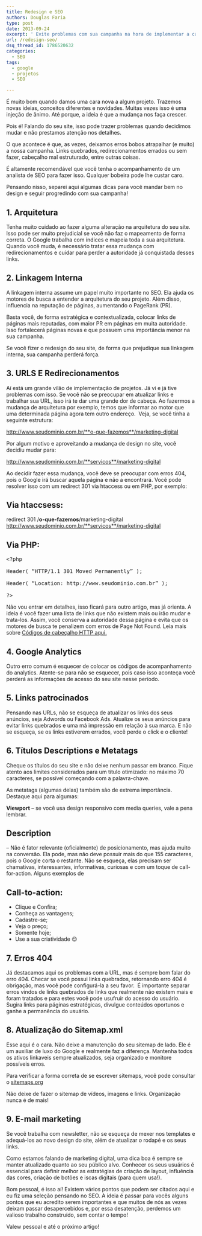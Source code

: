 ```yaml
---
title: Redesign e SEO
authors: Douglas Faria
type: post
date: 2013-09-24
excerpt: ' Evite problemas com sua campanha na hora de implementar a cara nova do seu site'
url: /redesign-seo/
dsq_thread_id: 1786520632
categories:
  - SEO
tags:
  - google
  - projetos
  - SEO

---
```

É muito bom quando damos uma cara nova a algum projeto. Trazemos novas ideias, conceitos diferentes e novidades. Muitas vezes isso é uma injeção de ânimo. Até porque, a ideia é que a mudança nos faça crescer.

Pois é! Falando do seu site, isso pode trazer problemas quando decidimos mudar e não prestamos atenção nos detalhes.

O que acontece é que, as vezes, deixamos erros bobos atrapalhar (e muito) a nossa campanha. Links quebrados, redirecionamentos errados ou sem fazer, cabeçalho mal estruturado, entre outras coisas.

É altamente recomendável que você tenha o acompanhamento de um analista de SEO para fazer isso. Qualquer bobeira pode lhe custar caro.

Pensando nisso, separei aqui algumas dicas para você mandar bem no design e seguir progredindo com sua campanha!

## 1. Arquitetura

Tenha muito cuidado ao fazer alguma alteração na arquitetura do seu site. Isso pode ser muito prejudicial se você não faz o mapeamento de forma correta. O Google trabalha com índices e mapeia toda a sua arquitetura. Quando você muda, é necessário tratar essa mudança com redirecionamentos e cuidar para perder a autoridade já conquistada desses links.

## 2. Linkagem Interna

A linkagem interna assume um papel muito importante no SEO. Ela ajuda os motores de busca a entender a arquitetura do seu projeto. Além disso, influencia na reputação de páginas, aumentando o PageRank (PR).

Basta você, de forma estratégica e contextualizada, colocar links de páginas mais reputadas, com maior PR em páginas em muita autoridade. Isso fortalecerá páginas novas e que possuem uma importância menor na sua campanha.

Se você fizer o redesign do seu site, de forma que prejudique sua linkagem interna, sua campanha perderá força.

## 3. URLS E Redirecionamentos

Aí está um grande vilão de implementação de projetos. Já vi e já tive problemas com isso. Se você não se preocupar em atualizar links e trabalhar sua URL, isso irá te dar uma grande dor de cabeça. Ao fazermos a mudança de arquitetura por exemplo, temos que informar ao motor que uma determinada página agora tem outro endereço.  Veja, se você tinha a seguinte estrutura:

http://www.seudominio.com.br/**o-que-fazemos**/marketing-digital

Por algum motivo e aproveitando a mudança de design no site, você decidiu mudar para:

http://www.seudominio.com.br/**servicos**/marketing-digital

Ao decidir fazer essa mudança, você deve se preocupar com erros 404, pois o Google irá buscar aquela página e não a encontrará. Você pode resolver isso com um redirect 301 via htaccess ou em PHP, por exemplo:

## Via htaccsess:

redirect 301 /**o-que-fazemos**/marketing-digital http://www.seudominio.com.br/**servicos**/marketing-digital

## Via PHP:

<pre class="lang-php">&lt;?php

Header( “HTTP/1.1 301 Moved Permanently” );

Header( “Location: http://www.seudominio.com.br” );

?&gt;
</pre>

Não vou entrar em detalhes, isso ficará para outro artigo, mas já orienta. A ideia é você fazer uma lista de links que não existem mais ou irão mudar e trata-los. Assim, você conserva a autoridade dessa página e evita que os motores de busca te penalizem com erros de Page Not Found. Leia mais sobre [Códigos de cabeçalho HTTP aqui.][1]

## 4. Google Analytics

Outro erro comum é esquecer de colocar os códigos de acompanhamento do analytics. Atente-se para não se esquecer, pois caso isso aconteça você perderá as informações de acesso do seu site nesse período.

## 5. Links patrocinados

Pensando nas URLs, não se esqueça de atualizar os links dos seus anúncios, seja Adwords ou Facebook Ads. Atualize os seus anúncios para evitar links quebrados e uma má impressão em relação à sua marca. E não se esqueça, se os links estiverem errados, você perde o click e o cliente!

## 6. Títulos Descriptions e Metatags

Cheque os títulos do seu site e não deixe nenhum passar em branco. Fique atento aos limites considerados para um título otimizado: no máximo 70 caracteres, se possível começando com a palavra-chave.

As metatags (algumas delas) também são de extrema importância. Destaque aqui para algumas:

**Viewport** – se você usa design responsivo com media queries, vale a pena lembrar.

## Description

– Não é fator relevante (oficialmente) de posicionamento, mas ajuda muito na conversão. Ela pode, mas não deve possuir mais do que 155 caracteres, pois o Google corta o restante. Não se esqueça, elas precisam ser chamativas, interessantes, informativas, curiosas e com um toque de call-for-action. Alguns exemplos de 

## Call-to-action: 

  * Clique e Confira;
  * Conheça as vantagens;
  * Cadastre-se;
  * Veja o preço;
  * Somente hoje;
  * Use a sua criatividade 😉

## 7. Erros 404

Já destacamos aqui os problemas com a URL, mas é sempre bom falar do erro 404. Checar se você possui links quebrados, retornando erro 404 é obrigação, mas você pode configurá-la a seu favor.  É importante separar erros vindos de links quebrados de links que realmente não existem mais e foram tratados e para estes você pode usufruir do acesso do usuário. Sugira links para páginas estratégicas, divulgue conteúdos oportunos e ganhe a permanência do usuário.

## 8. Atualização do Sitemap.xml

Esse aqui é o cara. Não deixe a manutenção do seu sitemap de lado. Ele é um auxiliar de luxo do Google e realmente faz a diferença. Mantenha todos os ativos linkaveis sempre atualizados, seja organizado e monitore possíveis erros.

Para verificar a forma correta de se escrever sitemaps, você pode consultar o [sitemaps.org][2]

Não deixe de fazer o sitemap de vídeos, imagens e links. Organização nunca é de mais!

## 9. E-mail marketing

Se você trabalha com newsletter, não se esqueça de mexer nos templates e adequá-los ao novo design do site, além de atualizar o rodapé e os seus links.

Como estamos falando de marketing digital, uma dica boa é sempre se manter atualizado quanto ao seu público alvo. Conhecer os seus usuários é essencial para definir melhor as estratégias de criação de layout, influência das cores, criação de botões e iscas digitais (para quem usa!).

Bom pessoal, é isso aí! Existem vários pontos que podem ser citados aqui e eu fiz uma seleção pensando no SEO. A ideia é passar para vocês alguns pontos que eu acredito serem importantes e que muitos de nós as vezes deixam passar desapercebidos e, por essa desatenção, perdemos um valioso trabalho construído, sem contar o tempo!

Valew pessoal e até o próximo artigo!

 [1]: http://pt.wikipedia.org/wiki/Anexo:Lista_de_c%C3%B3digos_de_status_HTTP
 [2]: http://www.sitemaps.org/